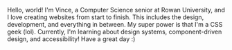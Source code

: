 Hello, world! I'm Vince, a Computer Science senior at Rowan University, and I love creating websites from start to finish. This includes the design, development, and everything in between. My super power is that I'm a CSS geek (lol). Currently, I'm learning about design systems, component-driven design, and accessibility!
Have a great day :)

<!---
vince1444/vince1444 is a ✨ special ✨ repository because its `README.md` (this file) appears on your GitHub profile.
You can click the Preview link to take a look at your changes.
--->
